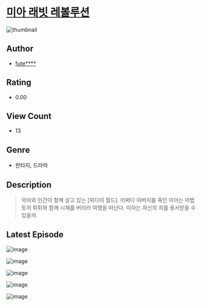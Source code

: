 # [미아 래빗 레볼루션](https://comic.naver.com/challenge/list?titleId=811252)
![thumbnail](https://image-comic.pstatic.net/user_contents_data/challenge_comic/2023/05/25/109566/upload_7003999235753522997_480x623.jpeg)

## Author
- [fute****](https://comic.naver.com/artistTitle?id=109566)

## Rating
- 0.00

## View Count
- 13

## Genre
- 판타지, 드라마

## Description
> 악마와 인간이 함께 살고 있는 [위다이 월드]. 어쩌다 아버지를 죽인 미아는 마법 토끼 튀튀와 함께 시체를 버리러 여행을 떠난다. 미아는 자신의 죄를 용서받을 수 있을까.


## Latest Episode
![image](https://image-comic.pstatic.net/user_contents_data/challenge_comic/2023/05/25/109566/upload_7291670166648402273.jpeg)

![image](https://image-comic.pstatic.net/user_contents_data/challenge_comic/2023/05/25/109566/upload_4050759412895791412.jpeg)

![image](https://image-comic.pstatic.net/user_contents_data/challenge_comic/2023/05/25/109566/upload_3774350985013584439.jpeg)

![image](https://image-comic.pstatic.net/user_contents_data/challenge_comic/2023/05/25/109566/upload_7305509733180466274.jpeg)

![image](https://image-comic.pstatic.net/user_contents_data/challenge_comic/2023/05/25/109566/upload_7089620426740152630.jpeg)
